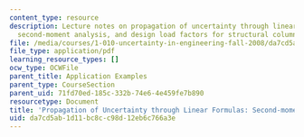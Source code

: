 ```yaml
---
content_type: resource
description: Lecture notes on propagation of uncertainty through linear formulas,
  second-moment analysis, and design load factors for structural columns.
file: /media/courses/1-010-uncertainty-in-engineering-fall-2008/da7cd5ab1d11bc8cc98d12eb6c766a3e_app_13.pdf
file_type: application/pdf
learning_resource_types: []
ocw_type: OCWFile
parent_title: Application Examples
parent_type: CourseSection
parent_uid: 71fd70ed-185c-332b-74e6-4e459fe7b890
resourcetype: Document
title: 'Propagation of Uncertainty through Linear Formulas: Second-moment Analysis'
uid: da7cd5ab-1d11-bc8c-c98d-12eb6c766a3e
---
```

